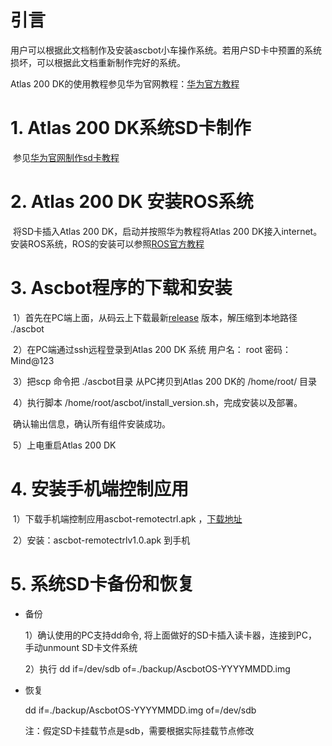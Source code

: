 # 引言

用户可以根据此文档制作及安装ascbot小车操作系统。若用户SD卡中预置的系统损坏，可以根据此文档重新制作完好的系统。

Atlas 200 DK的使用教程参见华为官网教程：[华为官方教程](https://ascend.huawei.com/doc/Atlas200DK/1.3.0.0/zh/overview)



# 1. Atlas 200 DK系统SD卡制作

​        参见[华为官网制作sd卡教程](https://ascend.huawei.com/doc/atlas200dk/1.3.0.0/zh/zh-cn_topic_0195268775.html) 



# 2. Atlas 200 DK 安装ROS系统

​       将SD卡插入Atlas 200 DK，启动并按照华为教程将Atlas 200 DK接入internet。
​       安装ROS系统，ROS的安装可以参照[ROS官方教程](wiki.ros.org/kinetic/Installation/Ubuntu)




# 3. Ascbot程序的下载和安装
​       1）首先在PC端上面，从码云上下载最新[release](https://gitee.com/Atlas200DK/Ascbot) 版本，解压缩到本地路径 ./ascbot

​       2）在PC端通过ssh远程登录到Atlas 200 DK 系统   用户名： root    密码：Mind@123

​       3）把scp 命令把 ./ascbot目录 从PC拷贝到Atlas 200 DK的  /home/root/ 目录

​       4）执行脚本  /home/root/ascbot/install_version.sh，完成安装以及部署。

​              确认输出信息，确认所有组件安装成功。

​       5）上电重启Atlas 200 DK



# 4. 安装手机端控制应用
​        1）下载手机端控制应用ascbot-remotectrl.apk ，[下载地址](https://gitee.com/Atlas200DK/Ascbot/raw/master/Release/ascbot-remotectrlv1.0.apk)

​        2）安装：ascbot-remotectrlv1.0.apk 到手机



# 5. 系统SD卡备份和恢复

- 备份

  1）确认使用的PC支持dd命令, 将上面做好的SD卡插入读卡器，连接到PC，手动unmount SD卡文件系统

  2）执行 dd if=/dev/sdb  of=./backup/AscbotOS-YYYYMMDD.img

- 恢复

  dd if=./backup/AscbotOS-YYYYMMDD.img of=/dev/sdb

  注：假定SD卡挂载节点是sdb，需要根据实际挂载节点修改

  

